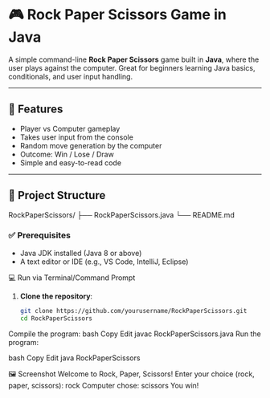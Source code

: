 # 🎮 Rock Paper Scissors Game in Java

A simple command-line **Rock Paper Scissors** game built in **Java**, where the user plays against the computer. Great for beginners learning Java basics, conditionals, and user input handling.

---

## 🚀 Features

- Player vs Computer gameplay
- Takes user input from the console
- Random move generation by the computer
- Outcome: Win / Lose / Draw
- Simple and easy-to-read code

---

## 📂 Project Structure

RockPaperScissors/
├── RockPaperScissors.java
└── README.md


### ✅ Prerequisites

- Java JDK installed (Java 8 or above)
- A text editor or IDE (e.g., VS Code, IntelliJ, Eclipse)


 💻 Run via Terminal/Command Prompt
1. **Clone the repository**:
   ```bash
   git clone https://github.com/yourusername/RockPaperScissors.git
   cd RockPaperScissors

   
Compile the program:
bash
Copy
Edit
javac RockPaperScissors.java
Run the program:

bash
Copy
Edit
java RockPaperScissors


🖼️ Screenshot
Welcome to Rock, Paper, Scissors!
Enter your choice (rock, paper, scissors): rock
Computer chose: scissors
You win!




